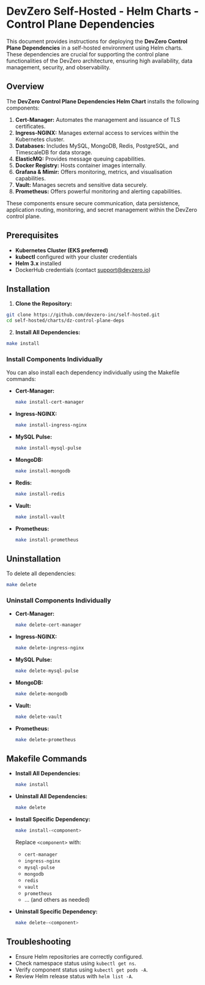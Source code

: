 # DevZero Self-Hosted - Helm Charts - Control Plane Dependencies

This document provides instructions for deploying the **DevZero Control Plane Dependencies** in a self-hosted environment using Helm charts. These dependencies are crucial for supporting the control plane functionalities of the DevZero architecture, ensuring high availability, data management, security, and observability.

## Overview

The **DevZero Control Plane Dependencies Helm Chart** installs the following components:

1. **Cert-Manager:** Automates the management and issuance of TLS certificates.
2. **Ingress-NGINX:** Manages external access to services within the Kubernetes cluster.
3. **Databases:** Includes MySQL, MongoDB, Redis, PostgreSQL, and TimescaleDB for data storage.
4. **ElasticMQ:** Provides message queuing capabilities.
5. **Docker Registry:** Hosts container images internally.
6. **Grafana & Mimir:** Offers monitoring, metrics, and visualisation capabilities.
7. **Vault:** Manages secrets and sensitive data securely.
8. **Prometheus:** Offers powerful monitoring and alerting capabilities.

These components ensure secure communication, data persistence, application routing, monitoring, and secret management within the DevZero control plane.

## Prerequisites

- **Kubernetes Cluster (EKS preferred)**
- **kubectl** configured with your cluster credentials
- **Helm 3.x** installed
- DockerHub credentials (contact [support@devzero.io](mailto:support@devzero.io))

## Installation

1. **Clone the Repository:**

```bash
git clone https://github.com/devzero-inc/self-hosted.git
cd self-hosted/charts/dz-control-plane-deps
```

2. **Install All Dependencies:**

```bash
make install
```

### Install Components Individually

You can also install each dependency individually using the Makefile commands:

- **Cert-Manager:**
  ```bash
  make install-cert-manager
  ```

- **Ingress-NGINX:**
  ```bash
  make install-ingress-nginx
  ```

- **MySQL Pulse:**
  ```bash
  make install-mysql-pulse
  ```

- **MongoDB:**
  ```bash
  make install-mongodb
  ```

- **Redis:**
  ```bash
  make install-redis
  ```

- **Vault:**
  ```bash
  make install-vault
  ```

- **Prometheus:**
  ```bash
  make install-prometheus
  ```


## Uninstallation

To delete all dependencies:

```bash
make delete
```

### Uninstall Components Individually

- **Cert-Manager:**
  ```bash
  make delete-cert-manager
  ```

- **Ingress-NGINX:**
  ```bash
  make delete-ingress-nginx
  ```

- **MySQL Pulse:**
  ```bash
  make delete-mysql-pulse
  ```

- **MongoDB:**
  ```bash
  make delete-mongodb
  ```

- **Vault:**
  ```bash
  make delete-vault
  ```

- **Prometheus:**
  ```bash
  make delete-prometheus
  ```

## Makefile Commands

- **Install All Dependencies:**
  ```bash
  make install
  ```

- **Uninstall All Dependencies:**
  ```bash
  make delete
  ```

- **Install Specific Dependency:**
  ```bash
  make install-<component>
  ```
  Replace `<component>` with:
  - `cert-manager`
  - `ingress-nginx`
  - `mysql-pulse`
  - `mongodb`
  - `redis`
  - `vault`
  - `prometheus`
  - ... (and others as needed)

- **Uninstall Specific Dependency:**
  ```bash
  make delete-<component>
  ```

## Troubleshooting

- Ensure Helm repositories are correctly configured.
- Check namespace status using `kubectl get ns`.
- Verify component status using `kubectl get pods -A`.
- Review Helm release status with `helm list -A`.
